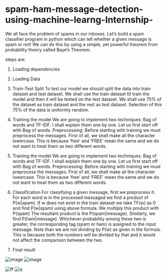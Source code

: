 # spam-ham-message-detection-using-machine-learng-Internship-

We all face the problem of spams in our inboxes. Let’s build a spam classifier program in python which can tell whether a given message is spam or not! We can do this by using a simple, yet powerful theorem from probability theory called Baye’s Theorem.


steps are:

1. Loading dependencies
2. Loading Data
3. Train-Test Split
To test our model we should split the data into train dataset and test dataset. We shall use the train dataset t0 train the model and then it will be tested on the test dataset. We shall use 75% of the dataset as train dataset and the rest as test dataset. Selection of this 75% of the data is uniformly random.
4. Training the model
We are going to implement two techniques: Bag of words and TF-IDF. I shall explain them one by one. Let us first start off with Bag of words.
Preprocessing: Before starting with training we must preprocess the messages. First of all, we shall make all the character lowercase. This is because ‘free’ and ‘FREE’ mean the same and we do not want to treat them as two different words.
5. Training the model
We are going to implement two techniques: Bag of words and TF-IDF. I shall explain them one by one. Let us first start off with Bag of words.
Preprocessing: Before starting with training we must preprocess the messages. First of all, we shall make all the character lowercase. This is because ‘free’ and ‘FREE’ mean the same and we do not want to treat them as two different words.
6. Classification
For classifying a given message, first we preprocess it. For each word w in the processed messaged we find a product of P(w|spam). If w does not exist in the train dataset we take TF(w) as 0 and find P(w|spam) using above formula. We multiply this product with P(spam) The resultant product is the P(spam|message). Similarly, we find P(ham|message). Whichever probability among these two is greater, the corresponding tag (spam or ham) is assigned to the input message. Note than we are not dividing by P(w) as given in the formula. This is because both the numbers will be divided by that and it would not affect the comparison between the two.

7. Final result

![image](https://user-images.githubusercontent.com/66793851/86527318-818ec280-bebb-11ea-9dc0-c6a9db5d9c8a.png)
![image](https://user-images.githubusercontent.com/66793851/86527318-818ec280-bebb-11ea-9dc0-c6a9db5d9c8a.png)
   
![ff](https://user-images.githubusercontent.com/66793851/86527462-856f1480-bebc-11ea-95fd-ed0a65670d17.png)
![q](https://user-images.githubusercontent.com/66793851/86527467-8d2eb900-bebc-11ea-9fa8-431c63e199e3.jpg)

  
